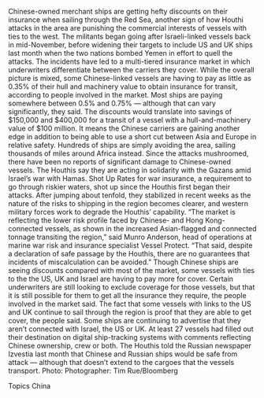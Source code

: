 Chinese-owned merchant ships are getting hefty discounts on their insurance when sailing through the Red Sea, another sign of how Houthi attacks in the area are punishing the commercial interests of vessels with ties to the west.
The militants began going after Israeli-linked vessels back in mid-November, before widening their targets to include US and UK ships last month when the two nations bombed Yemen in effort to quell the attacks. The incidents have led to a multi-tiered insurance market in which underwriters differentiate between the carriers they cover.
While the overall picture is mixed, some Chinese-linked vessels are having to pay as little as 0.35% of their hull and machinery value to obtain insurance for transit, according to people involved in the market. Most ships are paying somewhere between 0.5% and 0.75% — although that can vary significantly, they said.
The discounts would translate into savings of $150,000 and $400,000 for a transit of a vessel with a hull-and-machinery value of $100 million.
It means the Chinese carriers are gaining another edge in addition to being able to use a short cut between Asia and Europe in relative safety. Hundreds of ships are simply avoiding the area, sailing thousands of miles around Africa instead. Since the attacks mushroomed, there have been no reports of significant damage to Chinese-owned vessels.
The Houthis say they are acting in solidarity with the Gazans amid Israel’s war with Hamas.
Shot Up
Rates for war insurance, a requirement to go through riskier waters, shot up since the Houthis first began their attacks.
After jumping about tenfold, they stabilized in recent weeks as the nature of the risks to shipping in the region becomes clearer, and western military forces work to degrade the Houthis’ capability.
“The market is reflecting the lower risk profile faced by Chinese- and Hong Kong-connected vessels, as shown in the increased Asian-flagged and connected tonnage transiting the region,” said Munro Anderson, head of operations at marine war risk and insurance specialist Vessel Protect. “That said, despite a declaration of safe passage by the Houthis, there are no guarantees that incidents of miscalculation can be avoided.”
Though Chinese ships are seeing discounts compared with most of the market, some vessels with ties to the the US, UK and Israel are having to pay more for cover.
Certain underwriters are still looking to exclude coverage for those vessels, but that it is still possible for them to get all the insurance they require, the people involved in the market said.
The fact that some vessels with links to the US and UK continue to sail through the region is proof that they are able to get cover, the people said.
Some ships are continuing to advertise that they aren’t connected with Israel, the US or UK.
At least 27 vessels had filled out their destination on digital ship-tracking systems with comments reflecting Chinese ownership, crew or both.
The Houthis told the Russian newspaper Izvestia last month that Chinese and Russian ships would be safe from attack — although that doesn’t extend to the cargoes that the vessels transport.
Photo: Photographer: Tim Rue/Bloomberg

Topics
China
